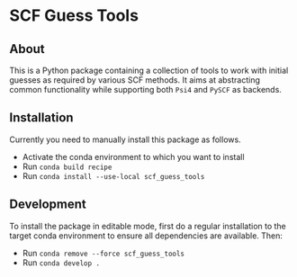 # SCF Guess Tools

## About

This is a Python package containing a collection of tools to work with initial
guesses as required by various SCF methods. It aims at abstracting common
functionality while supporting both `Psi4` and `PySCF` as backends.

## Installation

Currently you need to manually install this package as follows.

- Activate the conda environment to which you want to install
- Run `conda build recipe`
- Run `conda install --use-local scf_guess_tools`

## Development

To install the package in editable mode, first do a regular installation to the target conda environment to ensure all dependencies are available. Then:
- Run `conda remove --force scf_guess_tools`
- Run `conda develop .`
